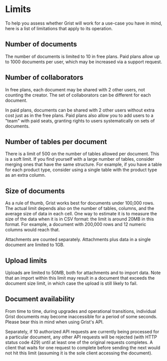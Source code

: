 # Limits

To help you assess whether Grist will work for a use-case you have in
mind, here is a list of limitations that apply to its operation.

## Number of documents

The number of documents is limited to 10 in free plans.
Paid plans allow up to 1000 documents per user, which may
be increased via a support request.

## Number of collaborators

In free plans, each document may be shared with 2 other users,
not counting the creator.  The set of collaborators can be different
for each document.

In paid plans, documents can be shared with 2 other users without
extra cost just as in the free plans.  Paid plans also allow you to
add users to a "team" with paid seats, granting rights to users
systematically on sets of documents.

## Number of tables per document

There is a limit of 500 on the number of tables allowed per document.
This is a soft limit.  If you find yourself with a large number of
tables, consider merging ones that have the same structure.  For
example, if you have a table for each product type, consider using a single
table with the product type as an extra column.

## Size of documents

As a rule of thumb, Grist works best for documents under 100,000 rows. The actual limit depends
also on the number of tables, columns, and the average size of data in each cell. One way to
estimate it is to measure the size of the data when it is in CSV format: the limit is around 20MB
in this format. For example, a document with 200,000 rows and 12 numeric columns would reach that.

Attachments are counted separately. Attachments plus data in a single document are limited to 1GB.

## Upload limits

Uploads are limited to 50MB, both for attachments and to import data. Note that an import within
this limit may result in a document that exceeds the document size limit, in which case the upload
is still likely to fail.

## Document availability

From time to time, during upgrades and operational transitions,
individual Grist documents may become inaccessible for a period of
some seconds.  Please bear this in mind when using Grist's API.

Separately, if 10 authorized API requests are currently being
processed for a particular document, any other API requests will be
rejected (with HTTP status code 429) until at least one of the original requests
completes.  A client that waits for one request to complete
before sending the next would not hit this limit (assuming it is
the sole client accessing the document).
